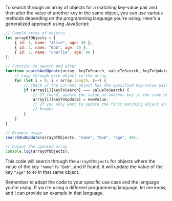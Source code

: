 To search through an array of objects for a matching key-value pair and then alter the value of another key in the same object, you can use various methods depending on the programming language you're using. Here's a generalized approach using JavaScript:

```javascript
// Sample array of objects
let arrayOfObjects = [
    { id: 1, name: "Alice", age: 30 },
    { id: 2, name: "Bob", age: 35 },
    { id: 3, name: "Charlie", age: 40 }
];

// Function to search and alter
function searchAndUpdate(array, keyToSearch, valueToSearch, keyToUpdate, newValue) {
    // Loop through each object in the array
    for (let i = 0; i < array.length; i++) {
        // Check if the current object has the specified key-value pair
        if (array[i][keyToSearch] === valueToSearch) {
            // If found, update the value of another key in the same object
            array[i][keyToUpdate] = newValue;
            // If you only want to update the first matching object and stop searching, you can break out of the loop here
            // break;
        }
    }
}

// Example usage
searchAndUpdate(arrayOfObjects, "name", "Bob", "age", 40);

// Output the updated array
console.log(arrayOfObjects);
```

This code will search through the `arrayOfObjects` for objects where the value of the key `"name"` is `"Bob"`, and if found, it will update the value of the key `"age"` to `40` in that same object.

Remember to adapt the code to your specific use case and the language you're using. If you're using a different programming language, let me know, and I can provide an example in that language.